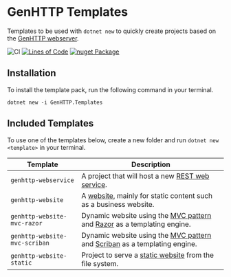 # GenHTTP Templates

Templates to be used with `dotnet new` to quickly create projects based on
the [GenHTTP webserver](https://genhttp.org/).

![CI](https://github.com/Kaliumhexacyanoferrat/GenHTTP.Website/workflows/CI/badge.svg) [![Lines of Code](https://sonarcloud.io/api/project_badges/measure?project=GenHTTP.Templates&metric=ncloc)](https://sonarcloud.io/dashboard?id=GenHTTP.Templates) [![nuget Package](https://img.shields.io/nuget/v/GenHTTP.Templates.svg)](https://www.nuget.org/packages/GenHTTP.Templates/)

## Installation

To install the template pack, run the following command in your terminal.

```
dotnet new -i GenHTTP.Templates
```

## Included Templates

To use one of the templates below, create a new folder and run `dotnet new <template>` in your terminal.

| Template      | Description  | 
| ------------- |------------- | 
| `genhttp-webservice` | A project that will host a new [REST web service](https://genhttp.org/documentation/content/webservices). |
| `genhttp-website` | A [website](https://genhttp.org/documentation/content/websites), mainly for static content such as a business website. |
| `genhttp-website-mvc-razor` | Dynamic website using the [MVC pattern](https://genhttp.org/documentation/content/controllers) and [Razor](https://docs.microsoft.com/en-us/aspnet/core/mvc/views/razor?view=aspnetcore-5.0) as a templating engine. |
| `genhttp-website-mvc-scriban` | Dynamic website using the [MVC pattern](https://genhttp.org/documentation/content/controllers) and [Scriban](https://github.com/scriban/scriban/) as a templating engine. |
| `genhttp-website-static` | Project to serve a [static website](https://genhttp.org/documentation/content/static-websites) from the file system. |
